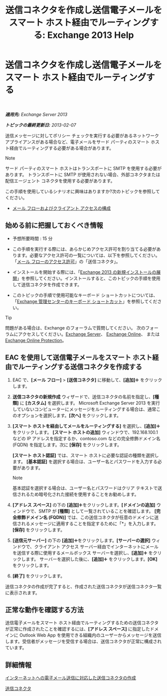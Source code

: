 ﻿---
title: '送信コネクタを作成し送信電子メールをスマート ホスト経由でルーティングする: Exchange 2013 Help'
TOCTitle: 送信コネクタを作成し送信電子メールをスマート ホスト経由でルーティングする
ms:assetid: 4a9ef08e-bd62-4c6b-8790-d24fb0f8f24b
ms:mtpsurl: https://technet.microsoft.com/ja-jp/library/JJ673059(v=EXCHG.150)
ms:contentKeyID: 49896237
ms.date: 04/24/2018
mtps_version: v=EXCHG.150
ms.translationtype: HT
---

# 送信コネクタを作成し送信電子メールをスマート ホスト経由でルーティングする

 

_**適用先:** Exchange Server 2013_

_**トピックの最終更新日:** 2013-02-07_

送信メッセージに対してポリシー チェックを実行する必要があるネットワーク アプライアンスがある場合など、電子メールをサード パーティのスマート ホスト経由でルーティングする必要がある場合があります。


> [!NOTE]
> サード パーティのスマート ホストはトランスポートに SMTP を使用する必要があります。 トランスポートに SMTP が使用されない場合、外部コネクタまたは配信エージェント コネクタを使用する必要があります。



この手順を使用しているシナリオに興味はありますか?次のトピックを参照してください。

  - [メール フローおよびクライアント アクセスの構成](configure-mail-flow-and-client-access-exchange-2013-help.md)

## 始める前に把握しておくべき情報

  - 予想所要時間 : 15 分

  - この手順を実行する際には、あらかじめアクセス許可を割り当てる必要があります。必要なアクセス許可の一覧については、以下を参照してください。「[メール フローのアクセス許可](mail-flow-permissions-exchange-2013-help.md)」の「送信コネクタ」。

  - インストールを開始する際には、「[Exchange 2013 の新規インストールの展開](deploy-a-new-installation-of-exchange-2013-exchange-2013-help.md)」を参照してください。インストールすると、このトピックの手順を使用して送信コネクタを作成できます。

  - このトピックの手順で使用可能なキーボード ショートカットについては、「[Exchange 管理センターのキーボード ショートカット](keyboard-shortcuts-in-the-exchange-admin-center-exchange-online-protection-help.md)」を参照してください。


> [!TIP]
> 問題がある場合は、Exchange のフォーラムで質問してください。 次のフォーラムにアクセスしてください。<A href="https://go.microsoft.com/fwlink/p/?linkid=60612">Exchange Server</A>、 <A href="https://go.microsoft.com/fwlink/p/?linkid=267542">Exchange Online</A>、 または <A href="https://go.microsoft.com/fwlink/p/?linkid=285351">Exchange Online Protection</A>。



## EAC を使用して送信電子メールをスマート ホスト経由でルーティングする送信コネクタを作成する

1.  EAC で、**\[メール フロー\]** \> **\[送信コネクタ\]** に移動して、**\[追加\]**![\[追加\] アイコン](images/JJ218640.c1e75329-d6d7-4073-a27d-498590bbb558(EXCHG.150).gif "[追加] アイコン") をクリックします。

2.  **送信コネクタの新規作成** ウィザードで、送信コネクタの名前を指定し、**\[種類\]** に **\[カスタム\]** を選択します。 Microsoft Exchange Server 2013 を実行していないコンピューターにメッセージをルーティングする場合は、通常このオプションを選択します。**\[次へ\]** をクリックします。

3.  **\[スマート ホストを経由してメールをルーティングする\]** を選択し、**\[追加\]**![\[追加\] アイコン](images/JJ218640.c1e75329-d6d7-4073-a27d-498590bbb558(EXCHG.150).gif "[追加] アイコン") をクリックします。 **\[スマート ホストの追加\]** ウィンドウで、192.168.100.1 などの IP アドレスを指定するか、contoso.com などの完全修飾ドメイン名 (FQDN) を指定します。次に **\[保存\]** をクリックします。
    
    **\[スマート ホスト認証\]** では、スマート ホストに必要な認証の種類を選択します。 **\[基本認証\]** を選択する場合は、ユーザー名とパスワードを入力する必要があります。
    

    > [!NOTE]
    > 基本認証を選択する場合は、ユーザー名とパスワードはクリア テキストで送信されるため暗号化された接続を使用することをお勧めします。



4.  **\[アドレス スペース\]** の下の **\[追加\]**![\[追加\] アイコン](images/JJ218640.c1e75329-d6d7-4073-a27d-498590bbb558(EXCHG.150).gif "[追加] アイコン")をクリックします。**\[ドメインの追加\]** ウィンドウで、SMTP が **\[種類\]** として一覧されていることを確認します。 **\[完全修飾ドメイン名 (FQDN)\]** では、この送信コネクタが任意のドメインに送信されるメッセージに適用することを指定するために「\*」を入力します。**\[保存\]** をクリックします。

5.  **\[送信元サーバー\]** の下の **\[追加\]**![\[追加\] アイコン](images/JJ218640.c1e75329-d6d7-4073-a27d-498590bbb558(EXCHG.150).gif "[追加] アイコン")をクリックします。**\[サーバーの選択\]** ウィンドウで、クライアント アクセス サーバー経由でインターネットにメールを送信する際に使用するメールボックス サーバーを選択し、**\[追加\]**![\[追加\] アイコン](images/JJ218640.c1e75329-d6d7-4073-a27d-498590bbb558(EXCHG.150).gif "[追加] アイコン") をクリックします。 サーバーを選択した後に、**\[追加\]**![\[追加\] アイコン](images/JJ218640.c1e75329-d6d7-4073-a27d-498590bbb558(EXCHG.150).gif "[追加] アイコン") をクリックします。**\[OK\]** をクリックします。

6.  **\[終了\]** をクリックします。

送信コネクタの作成が完了すると、作成された送信コネクタが送信コネクタ一覧に表示されます。

## 正常な動作を確認する方法

送信電子メールをスマート ホスト経由でルーティングするための送信コネクタが正常に作成されたことを確認するには、**\[アドレス スペース\]** に指定したドメインに Outlook Web App を使用できる組織内のユーザーからメッセージを送信します。受信者がメッセージを受信する場合は、送信コネクタが正常に構成されています。

## 詳細情報

[インターネットへの電子メール送信に対応した送信コネクタの作成](create-a-send-connector-for-email-sent-to-the-internet-exchange-2013-help.md)

[送信コネクタ](send-connectors-exchange-2013-help.md)

